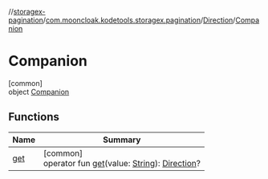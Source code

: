 //[storagex-pagination](../../../../index.md)/[com.mooncloak.kodetools.storagex.pagination](../../index.md)/[Direction](../index.md)/[Companion](index.md)

# Companion

[common]\
object [Companion](index.md)

## Functions

| Name | Summary |
|---|---|
| [get](get.md) | [common]<br>operator fun [get](get.md)(value: [String](https://kotlinlang.org/api/latest/jvm/stdlib/kotlin/-string/index.html)): [Direction](../index.md)? |
